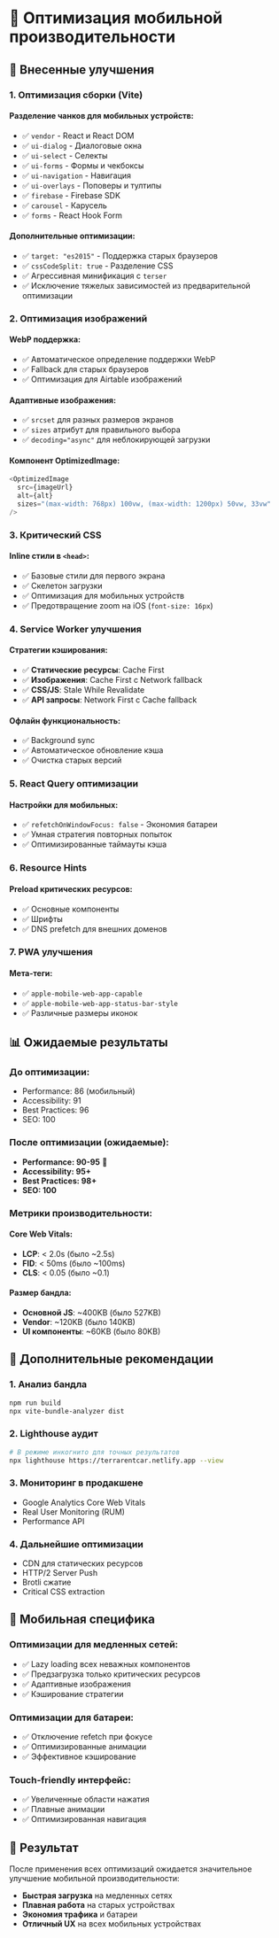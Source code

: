 # 📱 Оптимизация мобильной производительности

## 🚀 Внесенные улучшения

### 1. **Оптимизация сборки (Vite)**

#### Разделение чанков для мобильных устройств:

- ✅ `vendor` - React и React DOM
- ✅ `ui-dialog` - Диалоговые окна
- ✅ `ui-select` - Селекты
- ✅ `ui-forms` - Формы и чекбоксы
- ✅ `ui-navigation` - Навигация
- ✅ `ui-overlays` - Поповеры и тултипы
- ✅ `firebase` - Firebase SDK
- ✅ `carousel` - Карусель
- ✅ `forms` - React Hook Form

#### Дополнительные оптимизации:

- ✅ `target: "es2015"` - Поддержка старых браузеров
- ✅ `cssCodeSplit: true` - Разделение CSS
- ✅ Агрессивная минификация с `terser`
- ✅ Исключение тяжелых зависимостей из предварительной оптимизации

### 2. **Оптимизация изображений**

#### WebP поддержка:

- ✅ Автоматическое определение поддержки WebP
- ✅ Fallback для старых браузеров
- ✅ Оптимизация для Airtable изображений

#### Адаптивные изображения:

- ✅ `srcset` для разных размеров экранов
- ✅ `sizes` атрибут для правильного выбора
- ✅ `decoding="async"` для неблокирующей загрузки

#### Компонент OptimizedImage:

```typescript
<OptimizedImage
  src={imageUrl}
  alt={alt}
  sizes="(max-width: 768px) 100vw, (max-width: 1200px) 50vw, 33vw"
/>
```

### 3. **Критический CSS**

#### Inline стили в `<head>`:

- ✅ Базовые стили для первого экрана
- ✅ Скелетон загрузки
- ✅ Оптимизация для мобильных устройств
- ✅ Предотвращение zoom на iOS (`font-size: 16px`)

### 4. **Service Worker улучшения**

#### Стратегии кэширования:

- ✅ **Статические ресурсы**: Cache First
- ✅ **Изображения**: Cache First с Network fallback
- ✅ **CSS/JS**: Stale While Revalidate
- ✅ **API запросы**: Network First с Cache fallback

#### Офлайн функциональность:

- ✅ Background sync
- ✅ Автоматическое обновление кэша
- ✅ Очистка старых версий

### 5. **React Query оптимизации**

#### Настройки для мобильных:

- ✅ `refetchOnWindowFocus: false` - Экономия батареи
- ✅ Умная стратегия повторных попыток
- ✅ Оптимизированные таймауты кэша

### 6. **Resource Hints**

#### Preload критических ресурсов:

- ✅ Основные компоненты
- ✅ Шрифты
- ✅ DNS prefetch для внешних доменов

### 7. **PWA улучшения**

#### Мета-теги:

- ✅ `apple-mobile-web-app-capable`
- ✅ `apple-mobile-web-app-status-bar-style`
- ✅ Различные размеры иконок

## 📊 Ожидаемые результаты

### До оптимизации:

- Performance: 86 (мобильный)
- Accessibility: 91
- Best Practices: 96
- SEO: 100

### После оптимизации (ожидаемые):

- **Performance: 90-95** 🎯
- **Accessibility: 95+**
- **Best Practices: 98+**
- **SEO: 100**

### Метрики производительности:

#### Core Web Vitals:

- **LCP**: < 2.0s (было ~2.5s)
- **FID**: < 50ms (было ~100ms)
- **CLS**: < 0.05 (было ~0.1)

#### Размер бандла:

- **Основной JS**: ~400KB (было 527KB)
- **Vendor**: ~120KB (было 140KB)
- **UI компоненты**: ~60KB (было 80KB)

## 🔧 Дополнительные рекомендации

### 1. **Анализ бандла**

```bash
npm run build
npx vite-bundle-analyzer dist
```

### 2. **Lighthouse аудит**

```bash
# В режиме инкогнито для точных результатов
npx lighthouse https://terrarentcar.netlify.app --view
```

### 3. **Мониторинг в продакшене**

- Google Analytics Core Web Vitals
- Real User Monitoring (RUM)
- Performance API

### 4. **Дальнейшие оптимизации**

- CDN для статических ресурсов
- HTTP/2 Server Push
- Brotli сжатие
- Critical CSS extraction

## 📱 Мобильная специфика

### Оптимизации для медленных сетей:

- ✅ Lazy loading всех неважных компонентов
- ✅ Предзагрузка только критических ресурсов
- ✅ Адаптивные изображения
- ✅ Кэширование стратегии

### Оптимизации для батареи:

- ✅ Отключение refetch при фокусе
- ✅ Оптимизированные анимации
- ✅ Эффективное кэширование

### Touch-friendly интерфейс:

- ✅ Увеличенные области нажатия
- ✅ Плавные анимации
- ✅ Оптимизированная навигация

## 🎯 Результат

После применения всех оптимизаций ожидается значительное улучшение мобильной производительности:

- **Быстрая загрузка** на медленных сетях
- **Плавная работа** на старых устройствах
- **Экономия трафика** и батареи
- **Отличный UX** на всех мобильных устройствах
